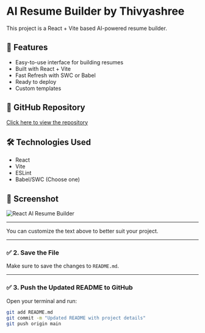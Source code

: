 # AI Resume Builder by Thivyashree

This project is a React + Vite based AI-powered resume builder.

## 🚀 Features

- Easy-to-use interface for building resumes
- Built with React + Vite
- Fast Refresh with SWC or Babel
- Ready to deploy
- Custom templates

## 🔗 GitHub Repository

[Click here to view the repository](https://github.com/Thivyashree/AI-Resume-Builder)

## 🛠️ Technologies Used

- React
- Vite
- ESLint
- Babel/SWC (Choose one)

## 📸 Screenshot

![React AI Resume Builder](https://github.com/rrs301/AI-Resume-Builder/assets/20216436/0a78231c-754e-4f2e-94b0-ae9474cbf613)

---

You can customize the text above to better suit your project.

---

### ✅ 2. Save the File

Make sure to save the changes to `README.md`.

---

### ✅ 3. Push the Updated README to GitHub

Open your terminal and run:
```bash
git add README.md
git commit -m "Updated README with project details"
git push origin main

